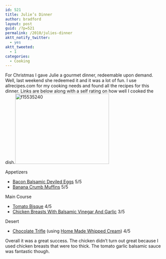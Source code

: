 ```yaml
---
id: 521
title: Julie’s Dinner
author: bradford
layout: post
guid: /?p=521
permalink: /2010/julies-dinner
aktt_notify_twitter:
  - yes
aktt_tweeted:
  - 1
categories:
  - Cooking
---
```

For Christmas I gave Julie a gourmet dinner, redeemable upon demand. Well, last weekend she redeemed it and it was a lot of fun. I use allrecipes.com for my cooking needs and found all the recipes for this dinner. Links are below along with a self rating on how well I cooked the dish.<img class="aligncenter size-full wp-image-2410" src="https://bradford.la/wp-content/uploads/2010/03/f15535240.jpg" alt="f15535240" width="300" height="225" />

<!--more-->

Appetizers

  * [Bacon Balsamic Deviled Eggs][1] 5/5
  * [Banana Crumb Muffins][2] 5/5

Main Course

  * [Tomato Bisque][3] 4/5
  * [Chicken Breasts With Balsamic Vinegar And Garlic][4] 3/5

Desert

  * [Chocolate Trifle][5] (using [Home Made Whipped Cream][6]) 4/5

Overall it was a great success. The chicken didn’t turn out great because I used chicken breasts that were too thick. The tomato garlic balsamic sauce was fantastic though.

 [1]: http://allrecipes.com/Recipe/Bacon-Balsamic-Deviled-Eggs/Detail.aspx
 [2]: http://allrecipes.com/Recipe/Banana-Crumb-Muffins/Detail.aspx
 [3]: http://allrecipes.com/Recipe/Tomato-Bisque-II/Detail.aspx
 [4]: http://allrecipes.com/Recipe/Chicken-Breasts-with-Balsamic-Vinegar-and-Garlic/Detail.aspx
 [5]: http://allrecipes.com/Recipe/Chocolate-Trifle/Detail.aspx
 [6]: http://allrecipes.com/Recipe/Whipped-Cream/Detail.aspx